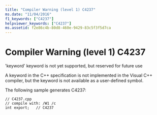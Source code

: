 ```yaml
---
title: "Compiler Warning (level 1) C4237"
ms.date: "11/04/2016"
f1_keywords: ["C4237"]
helpviewer_keywords: ["C4237"]
ms.assetid: f2e86c4b-80d8-460e-9429-83c5f3f5d7ca
---
```

# Compiler Warning (level 1) C4237

'keyword' keyword is not yet supported, but reserved for future use

A keyword in the C++ specification is not implemented in the Visual C++ compiler, but the keyword is not available as a user-defined symbol.

The following sample generates C4237:

```
// C4237.cpp
// compile with: /W1 /c
int export;   // C4237
```